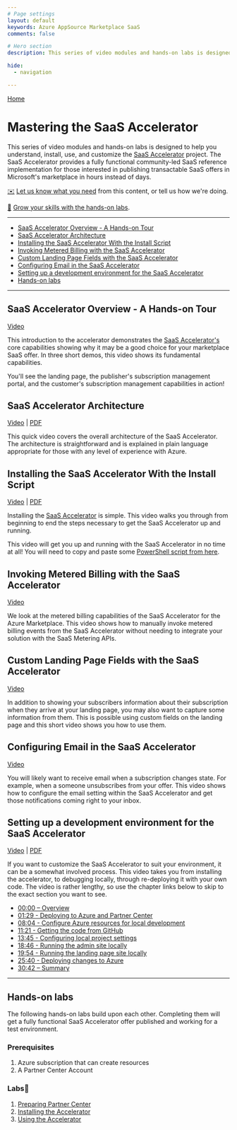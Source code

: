 ```yaml
---
# Page settings
layout: default
keywords: Azure AppSource Marketplace SaaS
comments: false

# Hero section
description: This series of video modules and hands-on labs is designed to help you understand, install, use, and customize the SaaS Accelerator project. The SaaS Accelerator provides a fully functional community-led SaaS reference implementation for those interested in publishing transactable SaaS offers in Microsoft's marketplace in hours instead of days.

hide:
  - navigation

---
```


[Home](../index.md)

# Mastering the SaaS Accelerator

This series of video modules and hands-on labs is designed to help you understand, install, use, and customize the [SaaS Accelerator](https://aka.ms/SaaSAccelerator) project. The SaaS Accelerator provides a fully functional community-led SaaS reference implementation for those interested in publishing transactable SaaS offers in Microsoft's marketplace in hours instead of days.

[✉️](https://forms.office.com/r/0gCrzhSMkw) [Let us know what you need](https://forms.office.com/r/0gCrzhSMkw) from this content, or tell us how we're doing.
 
[🧪](#hands-on-labs) [Grow your skills with the hands-on labs](#hands-on-labs).

---

<!-- no toc -->
- [SaaS Accelerator Overview - A Hands-on Tour](#saas-accelerator-overview---a-hands-on-tour)
- [SaaS Accelerator Architecture](#saas-accelerator-architecture)
- [Installing the SaaS Accelerator With the Install Script](#installing-the-saas-accelerator-with-the-install-script)
- [Invoking Metered Billing with the SaaS Accelerator](#invoking-metered-billing-with-the-saas-accelerator)
- [Custom Landing Page Fields with the SaaS Accelerator](#custom-landing-page-fields-with-the-saas-accelerator)
- [Configuring Email in the SaaS Accelerator](#configuring-email-in-the-saas-accelerator)
- [Setting up a development environment for the SaaS Accelerator](#setting-up-a-development-environment-for-the-saas-accelerator)
- [Hands-on labs](#hands-on-labs)

---

## SaaS Accelerator Overview - A Hands-on Tour

<a target="_blank" href="https://go.microsoft.com/fwlink/?linkid=2196164">Video</a>

This introduction to the accelerator demonstrates the [SaaS Accelerator's](https://aka.ms/SaaSAccelerator) core capabilities showing why it may be a good choice for your marketplace SaaS offer. In three short demos, this video shows its fundamental capabilities. 

You'll see the landing page, the publisher's subscription management portal, and the customer's subscription management capabilities in action!

## SaaS Accelerator Architecture

<a target="_blank" href="https://go.microsoft.com/fwlink/?linkid=2196167">Video</a> | <a href="./pdfs/03-architecture.pdf">PDF</a>

This quick video covers the overall architecture of the SaaS Accelerator. The architecture is straightforward and is explained in plain language appropriate for those with any level of experience with Azure.

## Installing the SaaS Accelerator With the Install Script

<a target="_blank" href="https://go.microsoft.com/fwlink/?linkid=2196326">Video</a> | <a href="./pdfs/21-Installing-the-SaaS-Accelerator.pdf">PDF</a>

Installing the [SaaS Accelerator](https://aka.ms/SaaSAccelerator) is simple. This video walks you through from beginning to end the steps necessary to get the SaaS Accelerator up and running. 

This video will get you up and running with the SaaS Accelerator in no time at all! You will need to copy and paste some [PowerShell script from here](https://github.com/Azure/Commercial-Marketplace-SaaS-Accelerator/blob/main/docs/Installation-Instructions.md#installating-the-azure-marketplace-saas-accelerator-using-azure-cloud-shell).

## Invoking Metered Billing with the SaaS Accelerator

<a target="_blank" href="https://go.microsoft.com/fwlink/?linkid=2196161">Video</a>

We look at the metered billing capabilities of the SaaS Accelerator for the Azure Marketplace. This video shows how to manually invoke metered billing events from the SaaS Accelerator without needing to integrate your solution with the SaaS Metering APIs.

## Custom Landing Page Fields with the SaaS Accelerator

<a target="_blank" href="https://go.microsoft.com/fwlink/?linkid=2196166">Video</a>

In addition to showing your subscribers information about their subscription when they arrive at your landing page, you may also want to capture some information from them. This is possible using custom fields on the landing page and this short video shows you how to use them.

## Configuring Email in the SaaS Accelerator

<a href="https://go.microsoft.com/fwlink/?linkid=2196165" target="_blank">Video</a>

You will likely want to receive email when a subscription changes state. For example, when a someone unsubscribes from your offer. This video shows how to configure the email setting within the SaaS Accelerator and get those notifications coming right to your inbox.

## Setting up a development environment for the SaaS Accelerator

<a href="https://go.microsoft.com/fwlink/?linkid=2224222" target="_blank">Video</a> | [PDF](./pdfs/08-setting-up-a-dev-env.pdf)

If you want to customize the SaaS Accelerator to suit your environment, it can be a somewhat involved process. This video takes you from installing the accelerator, to debugging locally, through re-deploying it with your own code. The video is rather lengthy, so use the chapter links below to skip to the exact section you want to see.

- [00:00 – Overview]((https://www.youtube.com/watch?v=H8p9n1bVTjY&t=0s))
- [01:29 - Deploying to Azure and Partner Center](https://www.youtube.com/watch?v=H8p9n1bVTjY&t=89s)
- [08:04 - Configure Azure resources for local development](https://www.youtube.com/watch?v=H8p9n1bVTjY&t=484s)
- [11:21 - Getting the code from GitHub](https://www.youtube.com/watch?v=H8p9n1bVTjY&t=681s)
- [13:45 - Configuring local project settings](https://www.youtube.com/watch?v=H8p9n1bVTjY&t=825s)
- [18:46 - Running the admin site locally](https://www.youtube.com/watch?v=H8p9n1bVTjY&t=1126s)
- [19:54 - Running the landing page site locally](https://www.youtube.com/watch?v=H8p9n1bVTjY&t=1194s)
- [25:40 - Deploying changes to Azure](https://www.youtube.com/watch?v=H8p9n1bVTjY&t=1540s)
- [30:42 – Summary](https://www.youtube.com/watch?v=H8p9n1bVTjY&t=1842s)

---

## Hands-on labs

The following hands-on labs build upon each other. Completing them will get a fully functional SaaS Accelerator offer published and working for a test environment.

### Prerequisites

1. Azure subscription that can create resources
1. A Partner Center Account

### Labs🧪

1. [Preparing Partner Center](./labs/lab1-partner-center/README.md)
2. [Installing the Accelerator](./labs/lab2-install/README.md)
3. [Using the Accelerator](./labs/lab3-tour/README.md)